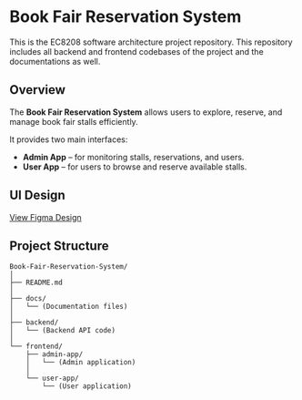 # Book Fair Reservation System

This is the EC8208 software architecture project repository. This repository includes all backend and frontend codebases of the project and the documentations as well.

## Overview

The **Book Fair Reservation System** allows users to explore, reserve, and manage book fair stalls efficiently.  

It provides two main interfaces:
- **Admin App** – for monitoring stalls, reservations, and users.  
- **User App** – for users to browse and reserve available stalls.

## UI Design

[View Figma Design](https://www.figma.com/design/fnbOz7pde942Y1dKn4JoQB/Book-Fair-Stall-Reservation-System?node-id=0-1&t=Uy509f6PuFap3ULp-1)

## Project Structure

```
Book-Fair-Reservation-System/
│
├── README.md
│
├── docs/
│   └── (Documentation files)
│
├── backend/
│   └── (Backend API code)
│
└── frontend/
    ├── admin-app/
    │   └── (Admin application)
    │
    └── user-app/
        └── (User application)
```

